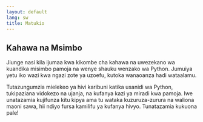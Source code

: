 ```yaml
---
layout: default
lang: sw
title: Matukio
---
```


## Kahawa na Msimbo

Jiunge nasi kila ijumaa kwa kikombe cha kahawa na uwezekano wa kuandika misimbo pamoja na wenye shauku wenzako wa Python. Jumuiya yetu iko wazi kwa ngazi zote ya uzoefu, kutoka wanaoanza hadi wataalamu.

Tutazungumzia mielekeo ya hivi karibuni katika usanidi wa Python, tukipaziana vidokezo na ujanja, na kufanya kazi ya miradi kwa pamoja. Iwe unatazamia kujifunza kitu kipya ama tu wataka kuzuruza-zurura na waliona maoni sawa, hii ndiyo fursa kamilifu ya kufanya hivyo. Tunatazamia kukuona pale!
